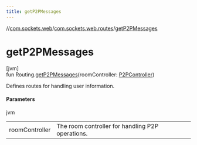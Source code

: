 ```yaml
---
title: getP2PMessages
---
```

//[com.sockets.web](../../index.html)/[com.sockets.web.routes](index.html)/[getP2PMessages](get-p2-p-messages.html)



# getP2PMessages



[jvm]\
fun Routing.[getP2PMessages](get-p2-p-messages.html)(roomController: [P2PController](../com.sockets.web.roomController/-p2-p-controller/index.html))



Defines routes for handling user information.



#### Parameters


jvm

| | |
|---|---|
| roomController | The room controller for handling P2P operations. |




